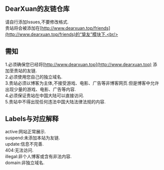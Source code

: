 ## DearXuan的友链仓库
请自行添加Issues,不要修改格式.<br/>
贵站将会被添加在[http://www.dearxuan.top/friends](http://www.dearxuan.top/friends)的“挚友”模块下.<br/>

## 需知
1.必须确保您已经将[http://www.dearxuan.top](http://www.dearxuan.top) 添加至贵站的友链.<br/>
2.必须使用您自己的独立域名.<br/>
3.贵站必须以博客为主体,不接受游戏、电影、广告等非博客网页.但是博客中允许出现少量的游戏、电影、广告等内容.<br/>
4.必须保证贵站在中国大陆可以直接访问.<br/>
5.贵站中不得出现任何违法中国大陆法律法规的内容.<br/>

## Labels与对应解释
active:网站正常展示.<br/>
suspend:未添加本站为友链.<br/>
update:信息不完善.<br/>
404:无法访问.<br/>
illegal:非个人博客或含有非法内容.<br/>
domain:非独立域名.<br/>

